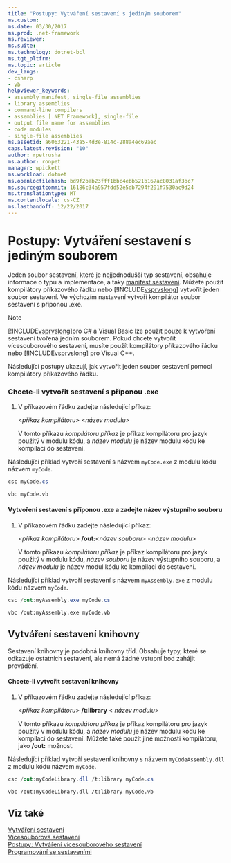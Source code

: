 ```yaml
---
title: "Postupy: Vytváření sestavení s jediným souborem"
ms.custom: 
ms.date: 03/30/2017
ms.prod: .net-framework
ms.reviewer: 
ms.suite: 
ms.technology: dotnet-bcl
ms.tgt_pltfrm: 
ms.topic: article
dev_langs:
- csharp
- vb
helpviewer_keywords:
- assembly manifest, single-file assemblies
- library assemblies
- command-line compilers
- assemblies [.NET Framework], single-file
- output file name for assemblies
- code modules
- single-file assemblies
ms.assetid: a6063221-43a5-4d3e-814c-288a4ec69aec
caps.latest.revision: "10"
author: rpetrusha
ms.author: ronpet
manager: wpickett
ms.workload: dotnet
ms.openlocfilehash: bd9f2bab23fff1bbc4ebb521b167ac8031af3bc7
ms.sourcegitcommit: 16186c34a957fdd52e5db7294f291f7530ac9d24
ms.translationtype: MT
ms.contentlocale: cs-CZ
ms.lasthandoff: 12/22/2017
---
```

# <a name="how-to-build-a-single-file-assembly"></a>Postupy: Vytváření sestavení s jediným souborem
Jeden soubor sestavení, které je nejjednodušší typ sestavení, obsahuje informace o typu a implementace, a taky [manifest sestavení](../../../docs/framework/app-domains/assembly-manifest.md). Můžete použít kompilátory příkazového řádku nebo [!INCLUDE[vsprvslong](../../../includes/vsprvslong-md.md)] vytvořit jeden soubor sestavení. Ve výchozím nastavení vytvoří kompilátor soubor sestavení s příponou .exe.  
  
> [!NOTE]
>  [!INCLUDE[vsprvslong](../../../includes/vsprvslong-md.md)]pro C# a Visual Basic lze použít pouze k vytvoření sestavení tvořená jedním souborem. Pokud chcete vytvořit vícesouborového sestavení, musíte použít kompilátory příkazového řádku nebo [!INCLUDE[vsprvslong](../../../includes/vsprvslong-md.md)] pro Visual C++.  
  
 Následující postupy ukazují, jak vytvořit jeden soubor sestavení pomocí kompilátory příkazového řádku.  
  
### <a name="to-create-an-assembly-with-an-exe-extension"></a>Chcete-li vytvořit sestavení s příponou .exe  
  
1.  V příkazovém řádku zadejte následující příkaz:  
  
     \<*příkaz kompilátoru*> \<*název modulu*>  
  
     V tomto příkazu *kompilátoru příkaz* je příkaz kompilátoru pro jazyk použitý v modulu kódu, a *název modulu* je název modulu kódu ke kompilaci do sestavení.  
  
 Následující příklad vytvoří sestavení s názvem `myCode.exe` z modulu kódu názvem `myCode`.  
  
```csharp  
csc myCode.cs  
```  
  
```vb  
vbc myCode.vb  
```  
  
#### <a name="to-create-an-assembly-with-an-exe-extension-and-specify-the-output-file-name"></a>Vytvoření sestavení s příponou .exe a zadejte název výstupního souboru  
  
1.  V příkazovém řádku zadejte následující příkaz:  
  
     \<*příkaz kompilátoru*> **/out:**\<*název souboru*> \<*název modulu*>  
  
     V tomto příkazu *kompilátoru příkaz* je příkaz kompilátoru pro jazyk použitý v modulu kódu, *název souboru* je název výstupního souboru, a *název modulu* je název modul kódu ke kompilaci do sestavení.  
  
 Následující příklad vytvoří sestavení s názvem `myAssembly.exe` z modulu kódu názvem `myCode`.  
  
```csharp  
csc /out:myAssembly.exe myCode.cs  
```  
  
```vb  
vbc /out:myAssembly.exe myCode.vb  
```  
  
## <a name="creating-library-assemblies"></a>Vytváření sestavení knihovny  
 Sestavení knihovny je podobná knihovny tříd. Obsahuje typy, které se odkazuje ostatních sestavení, ale nemá žádné vstupní bod zahájit provádění.  
  
#### <a name="to-create-a-library-assembly"></a>Chcete-li vytvořit sestavení knihovny  
  
1.  V příkazovém řádku zadejte následující příkaz:  
  
     \<*příkaz kompilátoru*> **/t:library** \< *název modulu*>  
  
     V tomto příkazu *kompilátoru příkaz* je příkaz kompilátoru pro jazyk použitý v modulu kódu, a *název modulu* je název modulu kódu ke kompilaci do sestavení. Můžete také použít jiné možnosti kompilátoru, jako **/out:** možnost.  
  
 Následující příklad vytvoří sestavení knihovny s názvem `myCodeAssembly.dll` z modulu kódu názvem `myCode`.  
  
```csharp  
csc /out:myCodeLibrary.dll /t:library myCode.cs  
```  
  
```vb  
vbc /out:myCodeLibrary.dll /t:library myCode.vb  
```  
  
## <a name="see-also"></a>Viz také  
 [Vytváření sestavení](../../../docs/framework/app-domains/create-assemblies.md)  
 [Vícesouborová sestavení](../../../docs/framework/app-domains/multifile-assemblies.md)  
 [Postupy: Vytváření vícesouborového sestavení](../../../docs/framework/app-domains/how-to-build-a-multifile-assembly.md)  
 [Programování se sestaveními](../../../docs/framework/app-domains/programming-with-assemblies.md)
